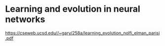 # Learning and evolution in neural networks

https://cseweb.ucsd.edu//~gary/258a/learning_evolution_nolfi_elman_parisi.pdf

